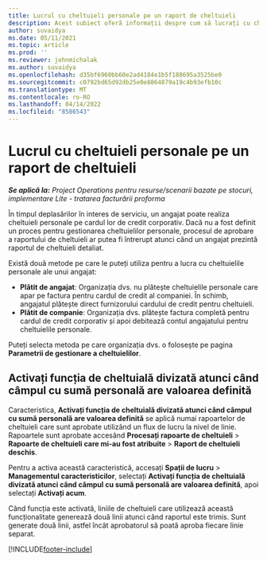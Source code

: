 ```yaml
---
title: Lucrul cu cheltuieli personale pe un raport de cheltuieli
description: Acest subiect oferă informații despre cum să lucrați cu cheltuielile personale suportate de angajați în timp efectuează deplasări în interes de serviciu.
author: suvaidya
ms.date: 05/11/2021
ms.topic: article
ms.prod: ''
ms.reviewer: johnmichalak
ms.author: suvaidya
ms.openlocfilehash: d35bf6960bb60e2ad4184e1b5f188695a3525be0
ms.sourcegitcommit: c0792bd65d92db25e0e8864879a19c4b93efb10c
ms.translationtype: MT
ms.contentlocale: ro-RO
ms.lasthandoff: 04/14/2022
ms.locfileid: "8586543"
---
```

# <a name="work-with-personal-expenses-on-an-expense-report"></a>Lucrul cu cheltuieli personale pe un raport de cheltuieli

_**Se aplică la:** Project Operations pentru resurse/scenarii bazate pe stocuri, implementare Lite - tratarea facturării proforma_

În timpul deplasărilor în interes de serviciu, un angajat poate realiza cheltuieli personale pe cardul lor de credit corporativ. Dacă nu a fost definit un proces pentru gestionarea cheltuielilor personale, procesul de aprobare a raportului de cheltuieli ar putea fi întrerupt atunci când un angajat prezintă raportul de cheltuieli detaliat.

Există două metode pe care le puteți utiliza pentru a lucra cu cheltuielile personale ale unui angajat:

  - **Plătit de angajat**: Organizația dvs. nu plătește cheltuielile personale care apar pe factura pentru cardul de credit al companiei. În schimb, angajatul plătește direct furnizorului cardului de credit pentru cheltuieli. 
  - **Plătit de companie**: Organizația dvs. plătește factura completă pentru cardul de credit corporativ și apoi debitează contul angajatului pentru cheltuielile personale.

Puteți selecta metoda pe care organizația dvs. o folosește pe pagina **Parametrii de gestionare a cheltuielilor**.


## <a name="enable-split-expense-function-when-personal-amount-field-has-value-defined"></a>Activați funcția de cheltuială divizată atunci când câmpul cu sumă personală are valoarea definită

Caracteristica, **Activați funcția de cheltuială divizată atunci când câmpul cu sumă personală are valoarea definită** se aplică numai rapoartelor de cheltuieli care sunt aprobate utilizând un flux de lucru la nivel de linie. Rapoartele sunt aprobate accesând **Procesați rapoarte de cheltuieli** > **Rapoarte de cheltuieli care mi-au fost atribuite** > **Raport de cheltuieli deschis**. 

Pentru a activa această caracteristică, accesați **Spații de lucru** > **Managementul caracteristicilor**, selectați **Activați funcția de cheltuială divizată atunci când câmpul cu sumă personală are valoarea definită**, apoi selectați **Activați acum**. 

Când funcția este activată, liniile de cheltuieli care utilizează această funcționalitate generează două linii atunci când raportul este trimis. Sunt generate două linii, astfel încât aprobatorul să poată aproba fiecare linie separat.


[!INCLUDE[footer-include](../includes/footer-banner.md)]
